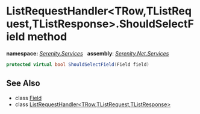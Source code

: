 # ListRequestHandler&lt;TRow,TListRequest,TListResponse&gt;.ShouldSelectField method
**namespace:** *[Serenity.Services](../../README.md#serenity.services-namespace)*   **assembly**: *[Serenity.Net.Services](../../README.md)*

```csharp
protected virtual bool ShouldSelectField(Field field)
```

## See Also

* class [Field](../Serenity.Net.Entity/../../Serenity.Data/Field.md)
* class [ListRequestHandler&lt;TRow,TListRequest,TListResponse&gt;](../ListRequestHandler-3.md)